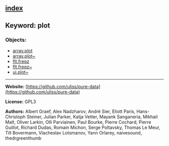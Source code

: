 [index](../index.html)
---

## Keyword: plot

### Objects:
* [array.plot](../array.plot.html)
* [array.plot~](../array.plot~.html)
* [flt.freqz](../flt.freqz.html)
* [flt.freqz~](../flt.freqz~.html)
* [ui.plot~](../ui.plot~.html)

---
**Website:** [https://github.com/uliss/pure-data](https://github.com/uliss/pure-data)

**License:** GPL3

**Authors:** Albert Graef, Alex Nadzharov, André Sier, Eliott Paris, Hans-Christoph Steiner, Julian Parker, Katja Vetter, Mayank Sanganeria, Mikhail Malt, Oliver Larkin, Olli Parviainen, Paul Bourke, Pierre Cochard, Pierre Guillot, Richard Dudas, Romain Michon, Serge Poltavsky, Thomas Le Meur, Till Bovermann, Viacheslav Lotsmanov, Yann Orlarey, naivesound, thedrgreenthumb
